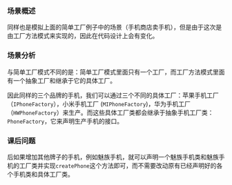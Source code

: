 ### 场景概述

同样也是模拟上面的简单工厂例子中的场景（手机商店卖手机），但是由于这次是由工厂方法模式来实现的，因此在代码设计上会有变化。

### 场景分析

与简单工厂模式不同的是：简单工厂模式里面只有一个工厂，而工厂方法模式里面有一个抽象工厂和继承于它的具体工厂。

因此同样的三个品牌的手机，我们可以通过三个不同的具体工厂：苹果手机工厂（`IPhoneFactory`），小米手机工厂   (`MIPhoneFactory`)，华为手机工厂（`HWPhoneFactory`）来生产。而这些具体工厂类都会继承于抽象手机工厂类：`PhoneFactory`，它来声明生产手机的接口。



### 课后问题

后如果增加其他牌子的手机，例如魅族手机，就可以声明一个魅族手机类和魅族手机的工厂类并实现`createPhone`这个方法即可，而不需要改动原有已经声明好的各个手机类和具体工厂类。


